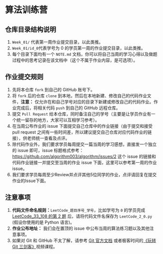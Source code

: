 # 算法训练营


## 仓库目录结构说明

1. `Week_01/` 代表第一周作业提交目录，以此类推。
2. `Week_01/id_0`代表学号为 0 的学员第一周的作业提交目录，以此类推。
3. 每个目录下面均有一个 `NOTE.md` 文档，你可以将自己当周的学习心得以及做题过程中的思考记录在该文档中（这个不属于作业内容，是可选项）。

## 作业提交规则

1. 先将本仓库 `fork` 到自己的 GitHub 账号下。
2. 将 `fork` 后的仓库 `clone` 到本地，然后在本地新建、修改自己的代码作业文件，**注意：** 仅允许在和自己学号对应的目录下新建或修改自己的代码作业。作业完成后，将相关代码 `push` 到自己的 GitHub 远程仓库。
3. 提交 `Pull Request` 给本仓库，同时备注自己的学号（主要是让学员作业有一个统一留存的地方，大家可以互相学习参考）。
4. 在当周公布作业的 issue 下面提交自己仓库中的作业链接（由于提交和接受 pull request 之间有一些时间差，所以建议提交自己仓库对应代码作业的链接），供老师统一查看及点评。
5. 除代码作业外，我们要求学员每周提交一篇当周的学习感想，直接发一个独立的 issue 即可，issue 标题格式参考：https://github.com/algorithm003/algorithm/issues/2 这个 issue 的链接和代码作业链接一并提交至当周的作业 issue 下面，这里可以参考第一周的作业 issue。
6. 我们要求学员每周至少Review并点评其他5位同学的作业，点评请回复在提交作业的Issue下面。

## 注意事项

1. **代码文件命名规则：**`LeetCode_题目序号_学号`，比如学号为 `0` 的学员完成 [LeetCode_33_108 的第 2 题](https://leetcode.com/problems/add-two-numbers/description/) 后，请将代码文件名保存为  `LeetCode_2_0.py` (假设你使用的是 Python 语言)。
2. **作业公布地址：** 我们会在置顶的 issue 中公布当周的算法练习题以及其他注意事项。
3. 如果对 Git 和 GitHub 不太了解，请参考 [Git 官方文档](https://git-scm.com/book/zh/v2) 或者极客时间的[《玩转 Git 三剑客》](https://time.geekbang.org/course/intro/145)视频课程。
